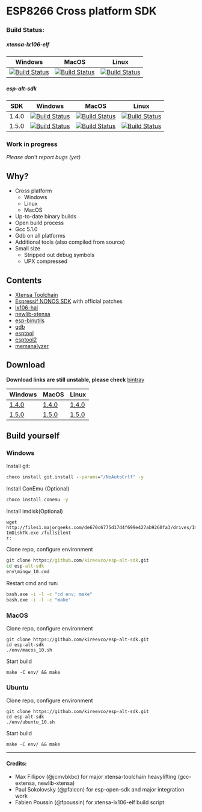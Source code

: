 # ESP8266 Cross platform SDK
### Build Status:
##### xtensa-lx106-elf
| Windows | MacOS | Linux |
| ------- | ----- | ----- |
| [![Build Status](https://jenkins.dandle.co/buildStatus/icon?job=xtensa-lx106-elf/label=build-win2012r2x64-01)](https://jenkins.dandle.co/job/xtensa-lx106-elf/label=build-win2012r2x64-01/)| [![Build Status](https://jenkins.dandle.co/buildStatus/icon?job=xtensa-lx106-elf/label=build-osx-01)](https://jenkins.dandle.co/job/xtensa-lx106-elf/label=build-osx-01/) | [![Build Status](https://jenkins.dandle.co/buildStatus/icon?job=xtensa-lx106-elf/label=build-ubuntu14-01)](https://jenkins.dandle.co/job/xtensa-lx106-elf/label=build-ubuntu14-01/) |

##### esp-alt-sdk
| SDK | Windows | MacOS | Linux |
| ------------- | ------------- | ------------- | ------------- |
| 1.4.0 | [![Build Status](https://jenkins.dandle.co/buildStatus/icon?job=esp-alt-sdk/VERSION=1.4.0,label=build-win2012r2x64-01)](https://jenkins.dandle.co/job/esp-alt-sdk/VERSION=1.4.0,label=build-win2012r2x64-01/) | [![Build Status](https://jenkins.dandle.co/buildStatus/icon?job=esp-alt-sdk/VERSION=1.4.0,label=build-osx-01)](https://jenkins.dandle.co/job/esp-alt-sdk/VERSION=1.4.0,label=build-osx-01/) | [![Build Status](https://jenkins.dandle.co/buildStatus/icon?job=esp-alt-sdk/VERSION=1.4.0,label=build-ubuntu14-01)](https://jenkins.dandle.co/job/esp-alt-sdk/VERSION=1.4.0,label=build-ubuntu14-01) |
| 1.5.0 | [![Build Status](https://jenkins.dandle.co/buildStatus/icon?job=esp-alt-sdk/VERSION=1.5.0,label=build-win2012r2x64-01)](https://jenkins.dandle.co/job/esp-alt-sdk/VERSION=1.5.0,label=build-win2012r2x64-01/) | [![Build Status](https://jenkins.dandle.co/buildStatus/icon?job=esp-alt-sdk/VERSION=1.5.0,label=build-osx-01)](https://jenkins.dandle.co/job/esp-alt-sdk/VERSION=1.5.0,label=build-osx-01/) | [![Build Status](https://jenkins.dandle.co/buildStatus/icon?job=esp-alt-sdk/VERSION=1.5.0,label=build-ubuntu14-01)](https://jenkins.dandle.co/job/esp-alt-sdk/VERSION=1.5.0,label=build-ubuntu14-01) |


### Work in progress
_Please don't report bugs (yet)_
## Why?
- Cross platform
    + Windows
    + Linux
    + MacOS
- Up-to-date binary builds
- Open build process 
- Gcc 5.1.0
- Gdb on all platforms
- Additional tools (also compiled from source)
- Small size
    + Stripped out debug symbols
    + UPX compressed

## Contents
- [Xtensa Toolchain](https://github.com/jcmvbkbc/gcc-xtensa/)
- [Espressif NONOS SDK](http://bbs.espressif.com/viewforum.php?f=46) with official patches
- [lx106-hal](https://github.com/tommie/lx106-hal)
- [newlib-xtensa](https://github.com/jcmvbkbc/newlib-xtensa)
- [esp-binutils](https://github.com/fpoussin/esp-binutils.git)
- [gdb](http://www.gnu.org/software/gdb)
- [esptool](https://github.com/themadinventor/esptool)
- [esptool2](https://github.com/raburton/esptool2)
- [memanalyzer](https://github.com/Sermus/ESP8266_memory_analyzer)

## Download
__Download links are still unstable, please check__ [bintray](https://bintray.com/kireevco/generic/esp-alt-sdk/view#files)

| Windows | MacOS | Linux |
| ------------- | ------------- | ------------- |
| [1.4.0](https://bintray.com/artifact/download/kireevco/generic/esp-alt-sdk-v1.4.0.235-windows-x86.zip) | [1.4.0](https://bintray.com/artifact/download/kireevco/generic/esp-alt-sdk-v1.4.0.235-macos-x86_64.zip) | [1.4.0](https://bintray.com/artifact/download/kireevco/generic/esp-alt-sdk-v1.4.0.235-linux-x86_64.tar.gz) |
| [1.5.0](https://bintray.com/artifact/download/kireevco/generic/esp-alt-sdk-v1.5.0.235-windows-x86.zip) | [1.5.0](https://bintray.com/artifact/download/kireevco/generic/esp-alt-sdk-v1.5.0.235-macos-x86_64.zip) | [1.5.0](https://bintray.com/artifact/download/kireevco/generic/esp-alt-sdk-v1.5.0.235-linux-x86_64.tar.gz) |

## Build yourself
### Windows
Install git:
```cmd
choco install git.install --params="/NoAutoCrlf" -y
```

Install ConEmu (Optional)
```cmd
choco install conemu -y
```

Install imdisk(Optional)
```
wget http://files1.majorgeeks.com/de670c6775d17d4f699e427ab9260fa3/drives/ImDiskTk.exe
ImDiskTk.exe /fullsilent
r:
```

Clone repo, configure environment
```cmd
git clone https://github.com/kireevco/esp-alt-sdk.git
cd esp-alt-sdk
env\mingw_10.cmd
```

Restart cmd and run:
```cmd
bash.exe -i -l -c "cd env; make"
bash.exe -i -l -c "make"
```

### MacOS
Clone repo, configure environment
```shell
git clone https://github.com/kireevco/esp-alt-sdk.git
cd esp-alt-sdk
./env/macos_10.sh
```

Start build
```shell
make -C env/ && make
```


### Ubuntu
Clone repo, configure environment
```shell
git clone https://github.com/kireevco/esp-alt-sdk.git
cd esp-alt-sdk
./env/ubuntu_10.sh
```

Start build
```shell
make -C env/ && make
```


-----
#### Credits:
- Max Fillipov (@jcmvbkbc) for major xtensa-toolchain heavylifting (gcc-extensa, newlib-xtensa)
- Paul Sokolovsky (@pfalcon) for esp-open-sdk and major integration work
- Fabien Poussin (@fpoussin) for xtensa-lx106-elf build script

